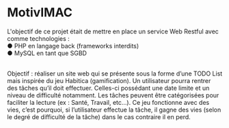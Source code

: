 # MotivIMAC

L'objectif de ce projet était de mettre en place un service Web Restful avec comme technologies : <br>
● PHP en langage back (frameworks interdits)<br>
● MySQL en tant que SGBD<br><br>

Objectif : réaliser un site web qui se présente sous la forme d’une TODO List mais inspirée du jeu Habitica (gamification). Un utilisateur pourra rentrer des tâches qu’il doit effectuer. Celles-ci possédant une date limite et un niveau de difficulté notamment. Les tâches peuvent être catégorisées pour faciliter la lecture (ex : Santé, Travail, etc…). Ce jeu fonctionne avec des vies, c’est pourquoi, si l’utilisateur effectue la tâche, il gagne des vies (selon le degré de difficulté de la tâche) dans le cas contraire il en perd.

